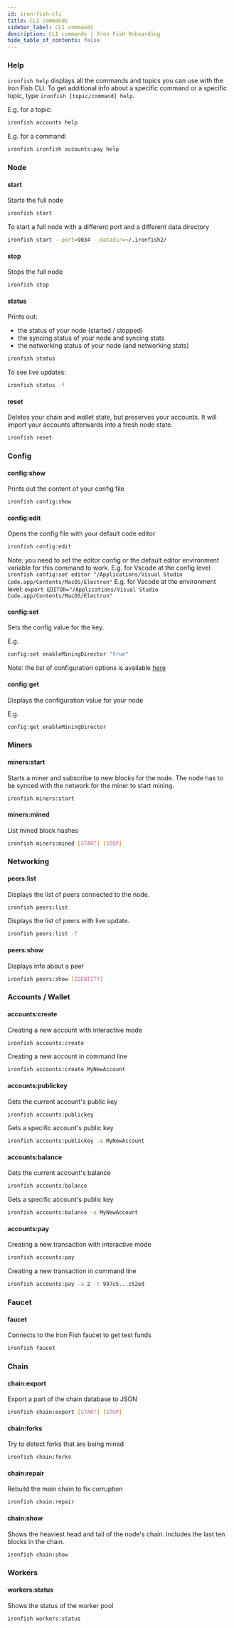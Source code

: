 ```yaml
---
id: iron-fish-cli
title: CLI commands
sidebar_label: CLI commands
description: CLI commands | Iron Fish Onboarding
hide_table_of_contents: false
---
```


### Help
`ironfish help` displays all the commands and topics you can use with the Iron Fish CLI.
To get additional info about a specific command or a specific topic, type `ironfish [topic/command] help`.

E.g. for a topic:
```sh
ironfish accounts help
```

E.g. for a command:
```sh
ironfish ironfish accounts:pay help
```

### Node
#### start
Starts the full node
```sh
ironfish start
```

To start a full node with a different port and a different data directory
```sh
ironfish start --port=9034 --datadir=~/.ironfish2/
```

#### stop
Stops the full node
```sh
ironfish stop
```

#### status
Prints out:
- the status of your node (started / stopped)
- the syncing status of your node and syncing stats
- the networking status of your node (and networking stats)

```sh
ironfish status
```

To see live updates:
```sh
ironfish status -f
```

#### reset
Deletes your chain and wallet state, but preserves your accounts. It will import your accounts afterwards into a fresh node state.
```sh
ironfish reset
```

### Config
#### config:show
Prints out the content of your config file
```sh
ironfish config:show
```
#### config:edit
Opens the config file with your default code editor

```sh
ironfish config:edit
```

Note: you need to set the editor config or the default editor environment variable for this command to work.
E.g. for Vscode at the config level: `ironfish config:set editor "/Applications/Visual Studio Code.app/Contents/MacOS/Electron"`
E.g. for Vscode at the environment level: `export EDITOR="/Applications/Visual Studio Code.app/Contents/MacOS/Electron"`


#### config:set
Sets the config value for the key.

E.g.
```sh
config:set enableMiningDirector "true"
```

Note: the list of configuration options is available [here](configuration.md#list-of-configuration-options)


#### config:get
Displays the configuration value for your node

E.g.
```sh
config:get enableMiningDirector
```

### Miners
#### miners:start
Starts a miner and subscribe to new blocks for the node. The node has to be synced with the network for the miner to start mining.

```sh
ironfish miners:start
```

#### miners:mined
List mined block hashes
```sh
ironfish miners:mined [START] [STOP]
```

### Networking
#### peers:list
Displays the list of peers connected to the node.

```sh
ironfish peers:list
```

Displays the list of peers with live update.

```sh
ironfish peers:list -f
```

#### peers:show
Displays info about a peer
```sh
ironfish peers:show [IDENTITY]
```

### Accounts / Wallet
#### accounts:create
Creating a new account with interactive mode
```sh
ironfish accounts:create
```

Creating a new account in command line
```sh
ironfish accounts:create MyNewAccount
```

#### accounts:publickey
Gets the current account's public key
```sh
ironfish accounts:publickey
```

Gets a specific account's public key
```sh
ironfish accounts:publickey -a MyNewAccount
```

#### accounts:balance
Gets the current account's balance
```sh
ironfish accounts:balance
```

Gets a specific account's public key
```sh
ironfish accounts:balance -a MyNewAccount
```

#### accounts:pay
Creating a new transaction with interactive mode
```sh
ironfish accounts:pay
```

Creating a new transaction in command line
```sh
ironfish accounts:pay -a 2 -t 997c5...c52ed
```

### Faucet
#### faucet
Connects to the Iron Fish faucet to get test funds
```sh
ironfish faucet
```

### Chain
#### chain:export
Export a part of the chain database to JSON
```sh
ironfish chain:export [START] [STOP]
```

#### chain:forks
Try to detect forks that are being mined
```sh
ironfish chain:forks
```

#### chain:repair
Rebuild the main chain to fix corruption
```sh
ironfish chain:repair
```

#### chain:show
Shows the heaviest head and tail of the node's chain. Includes the last ten blocks in the chain.
```sh
ironfish chain:show
```

### Workers
#### workers:status
Shows the status of the worker pool
```sh
ironfish workers:status
```
